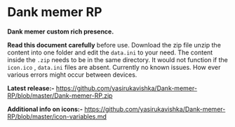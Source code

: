 # Dank memer RP
**Dank memer custom rich presence.**

**Read this document carefully** before use. Download the zip file unzip the content into one folder and edit the `data.ini` to your need. The content inside the `.zip` needs to be in the same directory.  It would not function if the `icon.ico` , `data.ini` files are absent.  Currently no known issues. How ever various errors might occur between devices.

**Latest release:-** https://github.com/yasirukavishka/Dank-memer-RP/blob/master/Dank-memer-RP.zip

**Additional info on icons:-** https://github.com/yasirukavishka/Dank-memer-RP/blob/master/icon-variables.md
